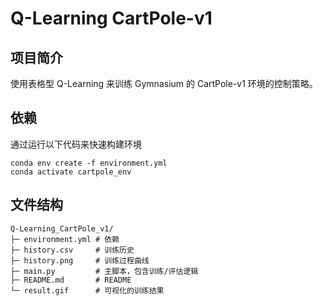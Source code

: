 # Q-Learning CartPole-v1

## 项目简介

使用表格型 Q-Learning 来训练 Gymnasium 的 CartPole-v1 环境的控制策略。

## 依赖

通过运行以下代码来快速构建环境

```
conda env create -f environment.yml
conda activate cartpole_env
```

## 文件结构

```
Q-Learning_CartPole_v1/
├─ environment.yml # 依赖
├─ history.csv     # 训练历史
├─ history.png     # 训练过程曲线
├─ main.py         # 主脚本，包含训练/评估逻辑
├─ README.md       # README
└─ result.gif      # 可视化的训练结果
```